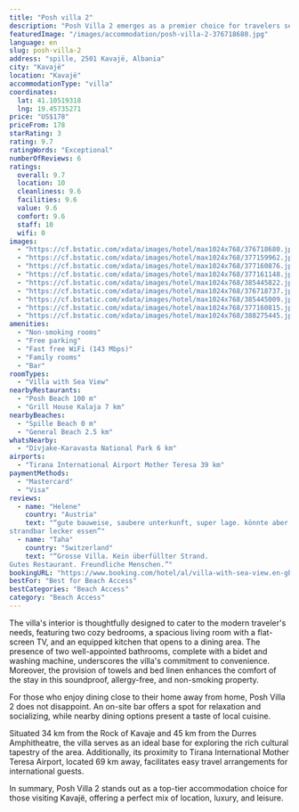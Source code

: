 ```yaml
---
title: "Posh villa 2"
description: "Posh Villa 2 emerges as a premier choice for travelers seeking a blend of comfort and convenience in Kavajë."
featuredImage: "/images/accommodation/posh-villa-2-376718680.jpg"
language: en
slug: posh-villa-2
address: "spille, 2501 Kavajë, Albania"
city: "Kavajë"
location: "Kavajë"
accommodationType: "villa"
coordinates:
  lat: 41.10519318
  lng: 19.45735271
price: "US$178"
priceFrom: 178
starRating: 3
rating: 9.7
ratingWords: "Exceptional"
numberOfReviews: 6
ratings:
  overall: 9.7
  location: 10
  cleanliness: 9.6
  facilities: 9.6
  value: 9.6
  comfort: 9.6
  staff: 10
  wifi: 0
images:
  - "https://cf.bstatic.com/xdata/images/hotel/max1024x768/376718680.jpg?k=514c480da57d7b07f031993e27ddef197a5d1aae7c87a087a5317803e46b57e2&o=&hp=1"
  - "https://cf.bstatic.com/xdata/images/hotel/max1024x768/377159962.jpg?k=f20ceb0f6d74bed18a3a86ab200005eb189a001cb64a1920e349e71fe7f4b9dc&o=&hp=1"
  - "https://cf.bstatic.com/xdata/images/hotel/max1024x768/377160876.jpg?k=99a3662e7505b2bdd8176b8652ce6395ae0ee85de9a7b43573da9fea48ca8b01&o=&hp=1"
  - "https://cf.bstatic.com/xdata/images/hotel/max1024x768/377161148.jpg?k=03a29c8da436b1d2d5fad3a6e9a99a31cf628934225c837b4609066d6417a122&o=&hp=1"
  - "https://cf.bstatic.com/xdata/images/hotel/max1024x768/385445822.jpg?k=69cd5d40cf49846e7178a335a07e055e7b088032e7e32545da9b338b3df53cf8&o=&hp=1"
  - "https://cf.bstatic.com/xdata/images/hotel/max1024x768/376718737.jpg?k=8b99555204cafa754c5b9c46518ebccda3299a52eec0af1e41e10622b5ed2765&o=&hp=1"
  - "https://cf.bstatic.com/xdata/images/hotel/max1024x768/385445009.jpg?k=061f1d83f051f93da1fe5d0df372b7103426051635d63364d476008d272247f1&o=&hp=1"
  - "https://cf.bstatic.com/xdata/images/hotel/max1024x768/377160815.jpg?k=af6a8dff68a10eaf933d6cab60a2d78d5f863b28a5122da8b3936c76b020b6e0&o=&hp=1"
  - "https://cf.bstatic.com/xdata/images/hotel/max1024x768/388275445.jpg?k=7b9961915e42594e370042aa22f999d7929a3eb6aee021066555d96fb070a71f&o=&hp=1"
amenities:
  - "Non-smoking rooms"
  - "Free parking"
  - "Fast free WiFi (143 Mbps)"
  - "Family rooms"
  - "Bar"
roomTypes:
  - "Villa with Sea View"
nearbyRestaurants:
  - "Posh Beach 100 m"
  - "Grill House Kalaja 7 km"
nearbyBeaches:
  - "Spille Beach 0 m"
  - "General Beach 2.5 km"
whatsNearby:
  - "Divjake-Karavasta National Park 6 km"
airports:
  - "Tirana International Airport Mother Teresa 39 km"
paymentMethods:
  - "Mastercard"
  - "Visa"
reviews:
  - name: "Helene"
    country: "Austria"
    text: "“gute bauweise, saubere unterkunft, super lage. könnte aber sein, das diese bald verbaut wird. angenehm ruhige lage
strandbar lecker essen”"
  - name: "Taha"
    country: "Switzerland"
    text: "“Grosse Villa. Kein überfüllter Strand.
Gutes Restaurant. Freundliche Menschen.”"
bookingURL: "https://www.booking.com/hotel/al/villa-with-sea-view.en-gb.html?aid=8035640"
bestFor: "Best for Beach Access"
bestCategories: "Beach Access"
category: "Beach Access"
---
```


The villa's interior is thoughtfully designed to cater to the modern traveler's needs, featuring two cozy bedrooms, a spacious living room with a flat-screen TV, and an equipped kitchen that opens to a dining area. The presence of two well-appointed bathrooms, complete with a bidet and washing machine, underscores the villa's commitment to convenience. Moreover, the provision of towels and bed linen enhances the comfort of the stay in this soundproof, allergy-free, and non-smoking property.

For those who enjoy dining close to their home away from home, Posh Villa 2 does not disappoint. An on-site bar offers a spot for relaxation and socializing, while nearby dining options present a taste of local cuisine.

Situated 34 km from the Rock of Kavaje and 45 km from the Durres Amphitheatre, the villa serves as an ideal base for exploring the rich cultural tapestry of the area. Additionally, its proximity to Tirana International Mother Teresa Airport, located 69 km away, facilitates easy travel arrangements for international guests.

In summary, Posh Villa 2 stands out as a top-tier accommodation choice for those visiting Kavajë, offering a perfect mix of location, luxury, and leisure.